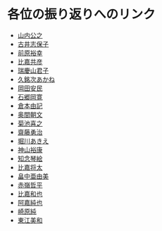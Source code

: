 # 各位の振り返りへのリンク

- <a href="https://github.com/wp15000/daily/furikaeri.md" target="_blank">山内公之</a>
- <a href="https://github.com/wp15001/daily/furikaeri.md" target="_blank">古井志保子</a>
- <a href="https://github.com/wp15002/daily/furikaeri.md" target="_blank">前原裕幸</a>
- <a href="https://github.com/wp15003/daily/furikaeri.md" target="_blank">比嘉共彦</a>
- <a href="https://github.com/wp15004/daily/furikaeri.md" target="_blank">瑞慶山君子</a>
- <a href="https://github.com/wp15005/daily/furikaeri.md" target="_blank">久銘次あかね</a>
- <a href="https://github.com/wp15006/daily/furikaeri.md" target="_blank">岡田安民</a>
- <a href="https://github.com/wp15007/daily/furikaeri.md" target="_blank">石郷岡寛</a>
- <a href="https://github.com/wp15008/daily/furikaeri.md" target="_blank">倉本由記</a>
- <a href="https://github.com/wp15009/daily/furikaeri.md" target="_blank">奥間朝文</a>
- <a href="https://github.com/wp15010/daily/furikaeri.md" target="_blank">菊池喜之</a>
- <a href="https://github.com/wp15011/daily/furikaeri.md" target="_blank">齋藤勇治</a>
- <a href="https://github.com/wp15012/daily/furikaeri.md" target="_blank">堀川あきえ</a>
- <a href="https://github.com/wp15013/daily/furikaeri.md" target="_blank">神山裕康</a>
- <a href="https://github.com/wp15014/daily/furikaeri.md" target="_blank">知念琴絵</a>
- <a href="https://github.com/wp15015/daily/furikaeri.md" target="_blank">比嘉将太 </a>
- <a href="https://github.com/wp15016/daily/furikaeri.md" target="_blank">畠中亜由美</a>
- <a href="https://github.com/wp15017/daily/furikaeri.md" target="_blank">赤嶺哲平</a>
- <a href="https://github.com/wp15018/daily/furikaeri.md" target="_blank">比嘉和也</a>
- <a href="https://github.com/wp15019/daily/furikaeri.md" target="_blank">阿嘉純也</a>
- <a href="https://github.com/wp15020/daily/furikaeri.md" target="_blank">崎原純</a>
- <a href="https://github.com/wp15021/daily/furikaeri.md" target="_blank">東江美和</a>
